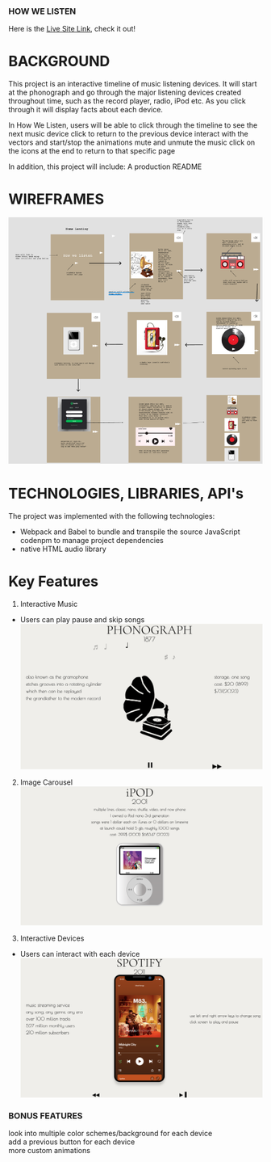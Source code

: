 ### HOW WE LISTEN

Here is the [Live Site Link](https://kennyvungo.github.io/JSProject/), check it out!

# BACKGROUND

This project is an interactive timeline of music listening devices. It will start at the phonograph and go through the major listening devices  created throughout time, such as the record player, radio, iPod etc. As you click through it will display facts about each device.

In How We Listen, users will be able to 
    click through the timeline to see the next music device
    click to return to the previous device
    interact with the vectors and start/stop the animations
    mute and unmute the music
    click on the icons at the end to return to that specific page

In addition, this project will include:
    A production README

# WIREFRAMES
![Wireframe](./readMeImage/wireframe.png)


# TECHNOLOGIES, LIBRARIES, API's
The project was implemented with the following technologies:
+ Webpack and Babel to bundle and transpile the source JavaScript codenpm to manage project dependencies
+ native HTML audio library




# Key Features

1. Interactive Music 
- Users can play pause and skip songs
![Pho](./readMeImage/pho.png)

2. Image Carousel
![Pho](./readMeImage/ipod.png)

3. Interactive Devices
- Users can interact with each device
![Pho](./readMeImage/spot.png)


### BONUS FEATURES
look into multiple color schemes/background for each device    
add a previous button for each device  
more custom animations  
